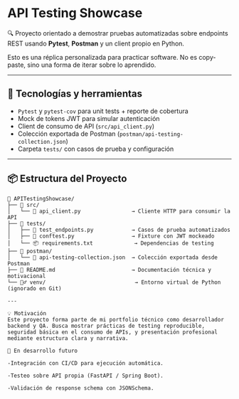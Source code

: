 # API Testing Showcase

🔍 Proyecto orientado a demostrar pruebas automatizadas sobre endpoints REST usando **Pytest**, **Postman** y un client propio en Python.

Esto es una réplica personalizada para practicar software. No es copy-paste, sino una forma de iterar sobre lo aprendido.

---

## 🧰 Tecnologías y herramientas

- `Pytest` y `pytest-cov` para unit tests + reporte de cobertura
- Mock de tokens JWT para simular autenticación
- Client de consumo de API (`src/api_client.py`)
- Colección exportada de Postman (`postman/api-testing-collection.json`)
- Carpeta `tests/` con casos de prueba y configuración

---

## 📦 Estructura del Proyecto

```plaintext
📁 APITestingShowcase/
├── 🧠 src/
│   └── 📄 api_client.py                → Cliente HTTP para consumir la API
├── 🧪 tests/
│   ├── 🧪 test_endpoints.py            → Casos de prueba automatizados
│   ├── 🧪 conftest.py                  → Fixture con JWT mockeado
│   └── 📦 requirements.txt             → Dependencias de testing
├── 🧰 postman/
│   └── 📄 api-testing-collection.json  → Colección exportada desde Postman
├── 📖 README.md                        → Documentación técnica y motivacional
└── 🧙‍♂️ venv/                            → Entorno virtual de Python (ignorado en Git)

---

💡 Motivación
Este proyecto forma parte de mi portfolio técnico como desarrollador backend y QA. Busca mostrar prácticas de testing reproducible, seguridad básica en el consumo de APIs, y presentación profesional mediante estructura clara y narrativa.

🔐 En desarrollo futuro

-Integración con CI/CD para ejecución automática.

-Testeo sobre API propia (FastAPI / Spring Boot).

-Validación de response schema con JSONSchema.
